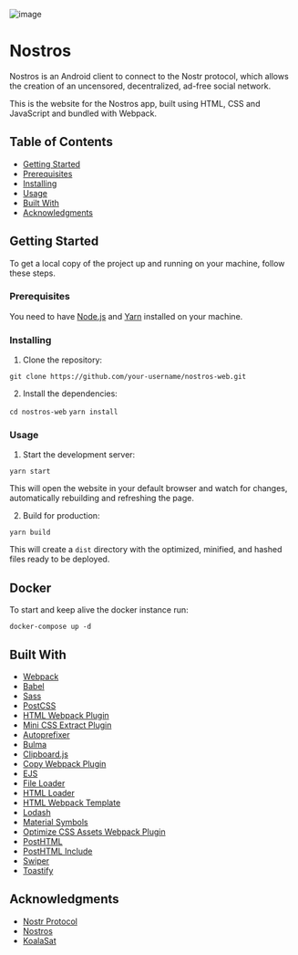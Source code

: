 ![image](https://user-images.githubusercontent.com/4659020/220792158-e85099fa-dfed-46c9-850d-b4682b2aea6d.png)


# Nostros

Nostros is an Android client to connect to the Nostr protocol, which allows the creation of an uncensored, decentralized, ad-free social network.

This is the website for the Nostros app, built using HTML, CSS and JavaScript and bundled with Webpack.

## Table of Contents

- [Getting Started](#getting-started)
- [Prerequisites](#prerequisites)
- [Installing](#installing)
- [Usage](#usage)
- [Built With](#built-with)
- [Acknowledgments](#acknowledgments)

## Getting Started

To get a local copy of the project up and running on your machine, follow these steps.

### Prerequisites

You need to have [Node.js](https://nodejs.org/en/) and [Yarn](https://yarnpkg.com/) installed on your machine.

### Installing

1. Clone the repository:

`git clone https://github.com/your-username/nostros-web.git`

2. Install the dependencies:

`cd nostros-web`
`yarn install`

### Usage

1. Start the development server:

`yarn start`

This will open the website in your default browser and watch for changes, automatically rebuilding and refreshing the page.

2. Build for production:

`yarn build`

This will create a `dist` directory with the optimized, minified, and hashed files ready to be deployed.

## Docker

To start and keep alive the docker instance run:

`docker-compose up -d`

## Built With

- [Webpack](https://webpack.js.org/)
- [Babel](https://babeljs.io/)
- [Sass](https://sass-lang.com/)
- [PostCSS](https://postcss.org/)
- [HTML Webpack Plugin](https://github.com/jantimon/html-webpack-plugin)
- [Mini CSS Extract Plugin](https://github.com/webpack-contrib/mini-css-extract-plugin)
- [Autoprefixer](https://github.com/postcss/autoprefixer)
- [Bulma](https://bulma.io/)
- [Clipboard.js](https://clipboardjs.com/)
- [Copy Webpack Plugin](https://github.com/webpack-contrib/copy-webpack-plugin)
- [EJS](https://ejs.co/)
- [File Loader](https://github.com/webpack-contrib/file-loader)
- [HTML Loader](https://github.com/webpack-contrib/html-loader)
- [HTML Webpack Template](https://github.com/jaketrent/html-webpack-template)
- [Lodash](https://lodash.com/)
- [Material Symbols](https://danklammer.com/material-symbols/)
- [Optimize CSS Assets Webpack Plugin](https://github.com/NMFR/optimize-css-assets-webpack-plugin)
- [PostHTML](https://github.com/posthtml/posthtml)
- [PostHTML Include](https://github.com/posthtml/posthtml-include)
- [Swiper](https://swiperjs.com/)
- [Toastify](https://apvarun.github.io/toastify-js/)

## Acknowledgments

- [Nostr Protocol](https://github.com/nostr-protocol/nostr)
- [Nostros](https://github.com/KoalaSat/nostros)
- [KoalaSat](https://github.com/KoalaSat)
